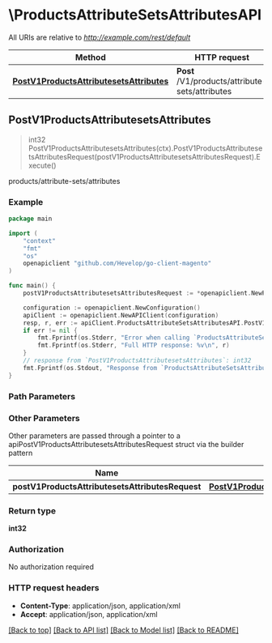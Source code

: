 # \ProductsAttributeSetsAttributesAPI

All URIs are relative to *http://example.com/rest/default*

Method | HTTP request | Description
------------- | ------------- | -------------
[**PostV1ProductsAttributesetsAttributes**](ProductsAttributeSetsAttributesAPI.md#PostV1ProductsAttributesetsAttributes) | **Post** /V1/products/attribute-sets/attributes | products/attribute-sets/attributes



## PostV1ProductsAttributesetsAttributes

> int32 PostV1ProductsAttributesetsAttributes(ctx).PostV1ProductsAttributesetsAttributesRequest(postV1ProductsAttributesetsAttributesRequest).Execute()

products/attribute-sets/attributes



### Example

```go
package main

import (
	"context"
	"fmt"
	"os"
	openapiclient "github.com/Hevelop/go-client-magento"
)

func main() {
	postV1ProductsAttributesetsAttributesRequest := *openapiclient.NewPostV1ProductsAttributesetsAttributesRequest(int32(123), int32(123), "AttributeCode_example", int32(123)) // PostV1ProductsAttributesetsAttributesRequest |  (optional)

	configuration := openapiclient.NewConfiguration()
	apiClient := openapiclient.NewAPIClient(configuration)
	resp, r, err := apiClient.ProductsAttributeSetsAttributesAPI.PostV1ProductsAttributesetsAttributes(context.Background()).PostV1ProductsAttributesetsAttributesRequest(postV1ProductsAttributesetsAttributesRequest).Execute()
	if err != nil {
		fmt.Fprintf(os.Stderr, "Error when calling `ProductsAttributeSetsAttributesAPI.PostV1ProductsAttributesetsAttributes``: %v\n", err)
		fmt.Fprintf(os.Stderr, "Full HTTP response: %v\n", r)
	}
	// response from `PostV1ProductsAttributesetsAttributes`: int32
	fmt.Fprintf(os.Stdout, "Response from `ProductsAttributeSetsAttributesAPI.PostV1ProductsAttributesetsAttributes`: %v\n", resp)
}
```

### Path Parameters



### Other Parameters

Other parameters are passed through a pointer to a apiPostV1ProductsAttributesetsAttributesRequest struct via the builder pattern


Name | Type | Description  | Notes
------------- | ------------- | ------------- | -------------
 **postV1ProductsAttributesetsAttributesRequest** | [**PostV1ProductsAttributesetsAttributesRequest**](PostV1ProductsAttributesetsAttributesRequest.md) |  | 

### Return type

**int32**

### Authorization

No authorization required

### HTTP request headers

- **Content-Type**: application/json, application/xml
- **Accept**: application/json, application/xml

[[Back to top]](#) [[Back to API list]](../README.md#documentation-for-api-endpoints)
[[Back to Model list]](../README.md#documentation-for-models)
[[Back to README]](../README.md)

